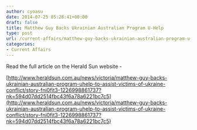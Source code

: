 ```yaml
---
author: cyoasu
date: 2014-07-25 05:28:41+00:00
draft: false
title: Matthew Guy Backs Ukrainian Australian Program U-Help
type: post
url: /current-affairs/matthew-guy-backs-ukrainian-australian-program-u-help/
categories:
- Current Affairs
---
```


Read the full article on the Herald Sun website -

[http://www.heraldsun.com.au/news/victoria/matthew-guy-backs-ukrainian-australian-program-uhelp-to-assist-victims-of-ukraine-conflict/story-fni0fit3-1226998861737?nk=594d07dd2514fbc43f6a78a6221bc7c5](http://www.heraldsun.com.au/news/victoria/matthew-guy-backs-ukrainian-australian-program-uhelp-to-assist-victims-of-ukraine-conflict/story-fni0fit3-1226998861737?nk=594d07dd2514fbc43f6a78a6221bc7c5)

